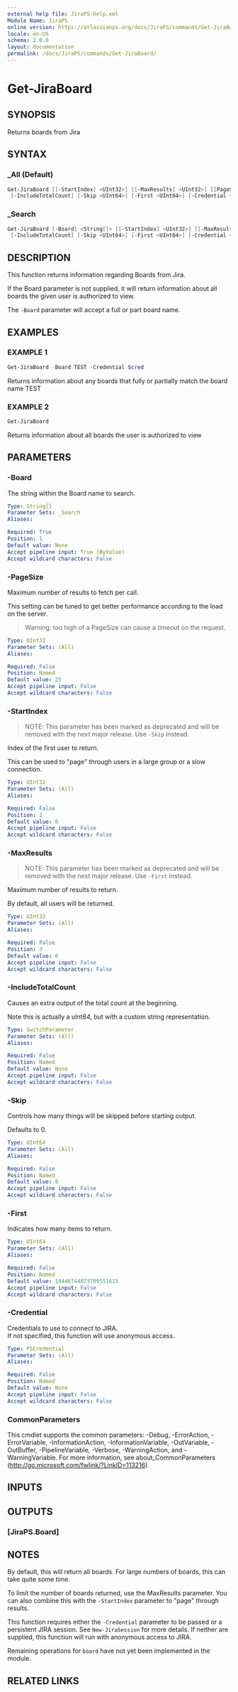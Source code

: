 ```yaml
---
external help file: JiraPS-help.xml
Module Name: JiraPS
online version: https://atlassianps.org/docs/JiraPS/commands/Get-JiraBoard/
locale: en-US
schema: 2.0.0
layout: documentation
permalink: /docs/JiraPS/commands/Get-JiraBoard/
---
```

# Get-JiraBoard

## SYNOPSIS

Returns boards from Jira

## SYNTAX

### _All (Default)

```powershell
Get-JiraBoard [[-StartIndex] <UInt32>] [[-MaxResults] <UInt32>] [[PageSize] <UInt32>]
 [-IncludeTotalCount] [-Skip <UInt64>] [-First <UInt64>] [-Credential <PSCredential>] [<CommonParameters>]
```

### _Search

```powershell
Get-JiraBoard [-Board] <String[]> [[-StartIndex] <UInt32>] [[-MaxResults] <UInt32>] [[PageSize] <UInt32>]
 [-IncludeTotalCount] [-Skip <UInt64>] [-First <UInt64>] [-Credential <PSCredential>] [<CommonParameters>]
```

## DESCRIPTION

This function returns information regarding Boards from Jira.

If the Board parameter is not supplied,
it will return information about all boards the given user is authorized to view.

The `-Board` parameter will accept a full or part board name.

## EXAMPLES

### EXAMPLE 1

```powershell
Get-JiraBoard -Board TEST -Credential $cred
```

Returns information about any boards that fully or partially match the board name TEST

### EXAMPLE 2

```powershell
Get-JiraBoard
```

Returns information about all boards the user is authorized to view

## PARAMETERS

### -Board

The string within the Board name to search.

```yaml
Type: String[]
Parameter Sets: _Search
Aliases:

Required: True
Position: 1
Default value: None
Accept pipeline input: True (ByValue)
Accept wildcard characters: False
```

### -PageSize

Maximum number of results to fetch per call.

This setting can be tuned to get better performance according to the load on the server.

> Warning: too high of a PageSize can cause a timeout on the request.

```yaml
Type: UInt32
Parameter Sets: (All)
Aliases:

Required: False
Position: Named
Default value: 25
Accept pipeline input: False
Accept wildcard characters: False
```

### -StartIndex

> NOTE: This parameter has been marked as deprecated and will be removed with the next major release.
> Use `-Skip` instead.

Index of the first user to return.

This can be used to "page" through users in a large group or a slow connection.

```yaml
Type: UInt32
Parameter Sets: (All)
Aliases:

Required: False
Position: 2
Default value: 0
Accept pipeline input: False
Accept wildcard characters: False
```

### -MaxResults

> NOTE: This parameter has been marked as deprecated and will be removed with the next major release.
> Use `-First` instead.

Maximum number of results to return.

By default, all users will be returned.

```yaml
Type: UInt32
Parameter Sets: (All)
Aliases:

Required: False
Position: 3
Default value: 0
Accept pipeline input: False
Accept wildcard characters: False
```

### -IncludeTotalCount

Causes an extra output of the total count at the beginning.

Note this is actually a uInt64, but with a custom string representation.

```yaml
Type: SwitchParameter
Parameter Sets: (All)
Aliases:

Required: False
Position: Named
Default value: None
Accept pipeline input: False
Accept wildcard characters: False
```

### -Skip

Controls how many things will be skipped before starting output.

Defaults to 0.

```yaml
Type: UInt64
Parameter Sets: (All)
Aliases:

Required: False
Position: Named
Default value: 0
Accept pipeline input: False
Accept wildcard characters: False
```

### -First

Indicates how many items to return.

```yaml
Type: UInt64
Parameter Sets: (All)
Aliases:

Required: False
Position: Named
Default value: 18446744073709551615
Accept pipeline input: False
Accept wildcard characters: False
```

### -Credential

Credentials to use to connect to JIRA.  
If not specified, this function will use anonymous access.

```yaml
Type: PSCredential
Parameter Sets: (All)
Aliases:

Required: False
Position: Named
Default value: None
Accept pipeline input: False
Accept wildcard characters: False
```

### CommonParameters

This cmdlet supports the common parameters: -Debug, -ErrorAction, -ErrorVariable, -InformationAction, -InformationVariable, -OutVariable, -OutBuffer, -PipelineVariable, -Verbose, -WarningAction, and -WarningVariable.
For more information, see about_CommonParameters (<http://go.microsoft.com/fwlink/?LinkID=113216>).

## INPUTS

## OUTPUTS

### [JiraPS.Board]

## NOTES

By default, this will return all boards.
For large numbers of boards, this can take quite some time.

To limit the number of boards returned, use the MaxResults parameter.
You can also combine this with the `-StartIndex` parameter to "page" through results.

This function requires either the `-Credential` parameter to be passed or a persistent JIRA session.
See `New-JiraSession` for more details.
If neither are supplied, this function will run with anonymous access to JIRA.

Remaining operations for `board` have not yet been implemented in the module.

## RELATED LINKS
